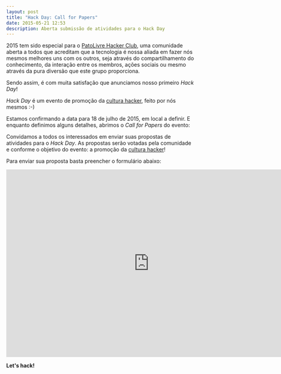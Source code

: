 ```yaml
---
layout: post
title: "Hack Day: Call for Papers"
date: 2015-05-21 12:53
description: Aberta submissão de atividades para o Hack Day
---
```


2015 tem sido especial para o [PatoLivre Hacker Club][PatoLivre Hacker Club], uma comunidade aberta a todos que acreditam que a tecnologia é nossa aliada em fazer nós mesmos melhores uns com os outros, seja através do compartilhamento do conhecimento, da interação entre os membros, ações sociais ou mesmo através da pura diversão que este grupo proporciona.

Sendo assim, é com muita satisfação que anunciamos nosso primeiro *Hack Day*!

*Hack Day* é um evento de promoção da [cultura hacker][cultura hacker], feito por nós mesmos :-)

Estamos confirmando a data para 18 de julho de 2015, em local a definir.
E enquanto definimos alguns detalhes, abrimos o *Call for Papers* do evento:

Convidamos a todos os interessados em enviar suas propostas de atividades para o *Hack Day*.
As propostas serão votadas pela comunidade e conforme o objetivo do evento:
a promoção da [cultura hacker][cultura hacker]!

Para enviar sua proposta basta preencher o formulário abaixo:

<iframe src="https://docs.google.com/forms/d/1Npp7x_6U3sLHvzTh5F4rLgdAN67w9ydlfmwMkoLP5xw/viewform?embedded=true" width="760" height="500" frameborder="0" marginheight="0" marginwidth="0">Carregando...</iframe>


**Let's hack!**

[PatoLivre Hacker Club]: http://patolivre.tk
[cultura hacker]: http://pt.wikipedia.org/wiki/Cultura_hacker
